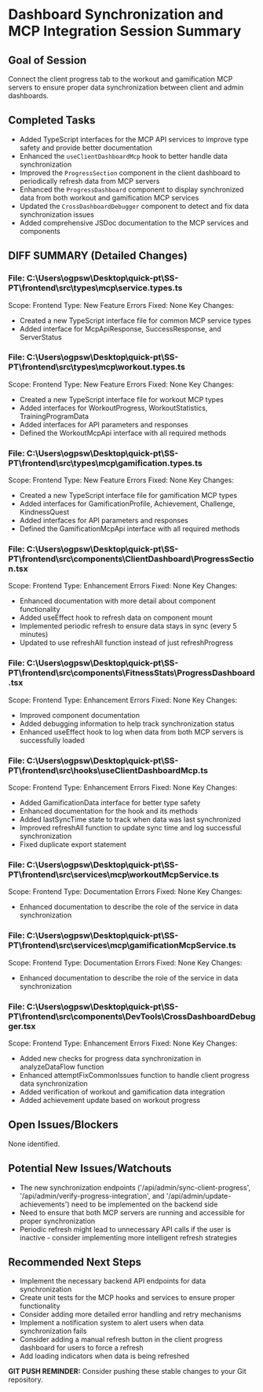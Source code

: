 # Dashboard Synchronization and MCP Integration Session Summary

## Goal of Session
Connect the client progress tab to the workout and gamification MCP servers to ensure proper data synchronization between client and admin dashboards.

## Completed Tasks

- Added TypeScript interfaces for the MCP API services to improve type safety and provide better documentation
- Enhanced the `useClientDashboardMcp` hook to better handle data synchronization
- Improved the `ProgressSection` component in the client dashboard to periodically refresh data from MCP servers
- Enhanced the `ProgressDashboard` component to display synchronized data from both workout and gamification MCP services
- Updated the `CrossDashboardDebugger` component to detect and fix data synchronization issues
- Added comprehensive JSDoc documentation to the MCP services and components

## DIFF SUMMARY (Detailed Changes)

### File: C:\Users\ogpsw\Desktop\quick-pt\SS-PT\frontend\src\types\mcp\service.types.ts
Scope: Frontend
Type: New Feature
Errors Fixed: None
Key Changes:
  - Created a new TypeScript interface file for common MCP service types
  - Added interface for McpApiResponse, SuccessResponse, and ServerStatus

### File: C:\Users\ogpsw\Desktop\quick-pt\SS-PT\frontend\src\types\mcp\workout.types.ts
Scope: Frontend
Type: New Feature
Errors Fixed: None
Key Changes:
  - Created a new TypeScript interface file for workout MCP types
  - Added interfaces for WorkoutProgress, WorkoutStatistics, TrainingProgramData
  - Added interfaces for API parameters and responses
  - Defined the WorkoutMcpApi interface with all required methods

### File: C:\Users\ogpsw\Desktop\quick-pt\SS-PT\frontend\src\types\mcp\gamification.types.ts
Scope: Frontend
Type: New Feature
Errors Fixed: None
Key Changes:
  - Created a new TypeScript interface file for gamification MCP types
  - Added interfaces for GamificationProfile, Achievement, Challenge, KindnessQuest
  - Added interfaces for API parameters and responses
  - Defined the GamificationMcpApi interface with all required methods

### File: C:\Users\ogpsw\Desktop\quick-pt\SS-PT\frontend\src\components\ClientDashboard\ProgressSection.tsx
Scope: Frontend
Type: Enhancement
Errors Fixed: None
Key Changes:
  - Enhanced documentation with more detail about component functionality
  - Added useEffect hook to refresh data on component mount
  - Implemented periodic refresh to ensure data stays in sync (every 5 minutes)
  - Updated to use refreshAll function instead of just refreshProgress

### File: C:\Users\ogpsw\Desktop\quick-pt\SS-PT\frontend\src\components\FitnessStats\ProgressDashboard.tsx
Scope: Frontend
Type: Enhancement
Errors Fixed: None
Key Changes:
  - Improved component documentation
  - Added debugging information to help track synchronization status
  - Enhanced useEffect hook to log when data from both MCP servers is successfully loaded

### File: C:\Users\ogpsw\Desktop\quick-pt\SS-PT\frontend\src\hooks\useClientDashboardMcp.ts
Scope: Frontend
Type: Enhancement
Errors Fixed: None
Key Changes:
  - Added GamificationData interface for better type safety
  - Enhanced documentation for the hook and its methods
  - Added lastSyncTime state to track when data was last synchronized
  - Improved refreshAll function to update sync time and log successful synchronization
  - Fixed duplicate export statement

### File: C:\Users\ogpsw\Desktop\quick-pt\SS-PT\frontend\src\services\mcp\workoutMcpService.ts
Scope: Frontend
Type: Documentation
Errors Fixed: None
Key Changes:
  - Enhanced documentation to describe the role of the service in data synchronization

### File: C:\Users\ogpsw\Desktop\quick-pt\SS-PT\frontend\src\services\mcp\gamificationMcpService.ts
Scope: Frontend
Type: Documentation
Errors Fixed: None
Key Changes:
  - Enhanced documentation to describe the role of the service in data synchronization

### File: C:\Users\ogpsw\Desktop\quick-pt\SS-PT\frontend\src\components\DevTools\CrossDashboardDebugger.tsx
Scope: Frontend
Type: Enhancement
Errors Fixed: None
Key Changes:
  - Added new checks for progress data synchronization in analyzeDataFlow function
  - Enhanced attemptFixCommonIssues function to handle client progress data synchronization
  - Added verification of workout and gamification data integration
  - Added achievement update based on workout progress

## Open Issues/Blockers
None identified.

## Potential New Issues/Watchouts
- The new synchronization endpoints ('/api/admin/sync-client-progress', '/api/admin/verify-progress-integration', and '/api/admin/update-achievements') need to be implemented on the backend side
- Need to ensure that both MCP servers are running and accessible for proper synchronization
- Periodic refresh might lead to unnecessary API calls if the user is inactive - consider implementing more intelligent refresh strategies

## Recommended Next Steps
- Implement the necessary backend API endpoints for data synchronization
- Create unit tests for the MCP hooks and services to ensure proper functionality
- Consider adding more detailed error handling and retry mechanisms
- Implement a notification system to alert users when data synchronization fails
- Consider adding a manual refresh button in the client progress dashboard for users to force a refresh
- Add loading indicators when data is being refreshed

**GIT PUSH REMINDER:** Consider pushing these stable changes to your Git repository.
